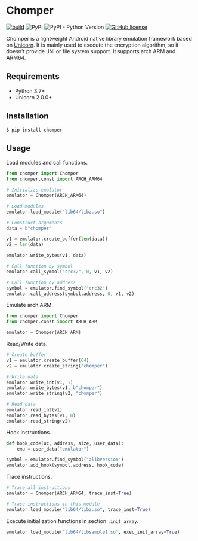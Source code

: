 # Chomper

[![build](https://github.com/sh4w1/chomper/actions/workflows/tests.yml/badge.svg)](https://github.com/sh4w1/chomper/actions/workflows/tests.yml)
![PyPI](https://img.shields.io/pypi/v/chomper)
![PyPI - Python Version](https://img.shields.io/pypi/pyversions/chomper)
[![GitHub license](https://img.shields.io/github/license/sh4w1/chomper)](https://github.com/sh4w1/chomper/blob/main/LICENSE)

Chomper is a lightweight Android native library emulation framework based on [Unicorn](https://github.com/unicorn-engine/unicorn). It is mainly used to execute the encryption algorithm, so it doesn't provide JNI or file system support. It supports arch ARM and ARM64.

## Requirements

- Python 3.7+
- Unicorn 2.0.0+

## Installation

```
$ pip install chomper
```

## Usage

Load modules and call functions.

```python
from chomper import Chomper
from chomper.const import ARCH_ARM64

# Initialize emulator
emulator = Chomper(ARCH_ARM64)

# Load modules
emulator.load_module("lib64/libz.so")

# Construct arguments
data = b"chomper"

v1 = emulator.create_buffer(len(data))
v2 = len(data)

emulator.write_bytes(v1, data)

# Call function by symbol
emulator.call_symbol("crc32", 0, v1, v2)

# Call function by address
symbol = emulator.find_symbol("crc32")
emulator.call_address(symbol.address, 0, v1, v2)
```

Emulate arch ARM.

```python
from chomper import Chomper
from chomper.const import ARCH_ARM

emulator = Chomper(ARCH_ARM)
```

Read/Write data.

```python
# Create buffer
v1 = emulator.create_buffer(64)
v2 = emulator.create_string("chomper")

# Write data
emulator.write_int(v1, 1)
emulator.write_bytes(v1, b"chomper")
emulator.write_string(v2, "chomper")

# Read data
emulator.read_int(v1)
emulator.read_bytes(v1, 8)
emulator.read_string(v2)
```

Hook instructions.

```python
def hook_code(uc, address, size, user_data):
    emu = user_data["emulator"]

symbol = emulator.find_symbol("zlibVersion")
emulator.add_hook(symbol.address, hook_code)
```

Trace instructions.

```python
# Trace all instructions
emulator = Chomper(ARCH_ARM64, trace_inst=True)

# Trace instructions in this module
emulator.load_module("lib64/libz.so", trace_inst=True)
```

Execute initialization functions in section `.init_array`.

```python
emulator.load_module("lib64/libsample1.so", exec_init_array=True)
```
